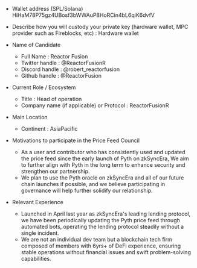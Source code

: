 - Wallet address (SPL/Solana)
HiHaM78P75gz4UBosf3bWWAuP8HoRCin4bL6qiK6dvfV

- Describe how you will custody your private key (hardware wallet, MPC provider such as Fireblocks, etc) : Hardware wallet

- Name of Candidate
  - Full Name : Reactor Fusion
  - Twitter handle : @ReactorFusionR
  - Discord handle : @robert_reactorfusion
  - Github handle : @ReactorFusion

- Current Role / Ecosystem
  - Title : Head of operation
  - Company name (if applicable) or Protocol : ReactorFusionR

- Main Location
  - Continent : AsiaPacific

- Motivations to participate in the Price Feed Council
  - As a user and contributor who has consistently used and updated the price feed since the early launch of Pyth on zkSyncEra, We aim to further align with Pyth in the long term to enhance security and strengthen our partnership.
  - We plan to use the Pyth oracle on zkSyncEra and all of our future chain launches if possible, and we believe participating in governance will help further solidify our relationship.
- Relevant Experience
  - Launched in April last year as zkSyncEra's leading lending protocol, we have been periodically updating the Pyth price feed through automated bots, operating the lending protocol steadily without a single incident.
  - We are not an individual dev team but a blockchain tech firm composed of members with 6yrs+ of DeFi experience, ensuring stable operations without financial issues and swift problem-solving capabilities.
